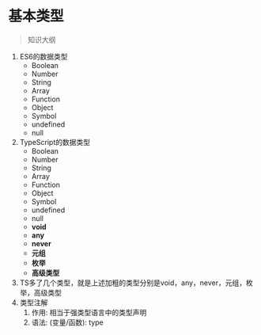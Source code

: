 # 基本类型

> 知识大纲
1. ES6的数据类型
    * Boolean
    * Number
    * String
    * Array
    * Function
    * Object
    * Symbol
    * undefined
    * null
2. TypeScript的数据类型
    * Boolean
    * Number
    * String
    * Array
    * Function
    * Object
    * Symbol
    * undefined
    * null
    * **void**
    * **any**
    * **never**
    * **元组**
    * **枚举**
    * **高级类型**
3. TS多了几个类型，就是上述加粗的类型分别是void，any，never，元组，枚举，高级类型
4. 类型注解
    1. 作用: 相当于强类型语言中的类型声明
    2. 语法: (变量/函数): type    